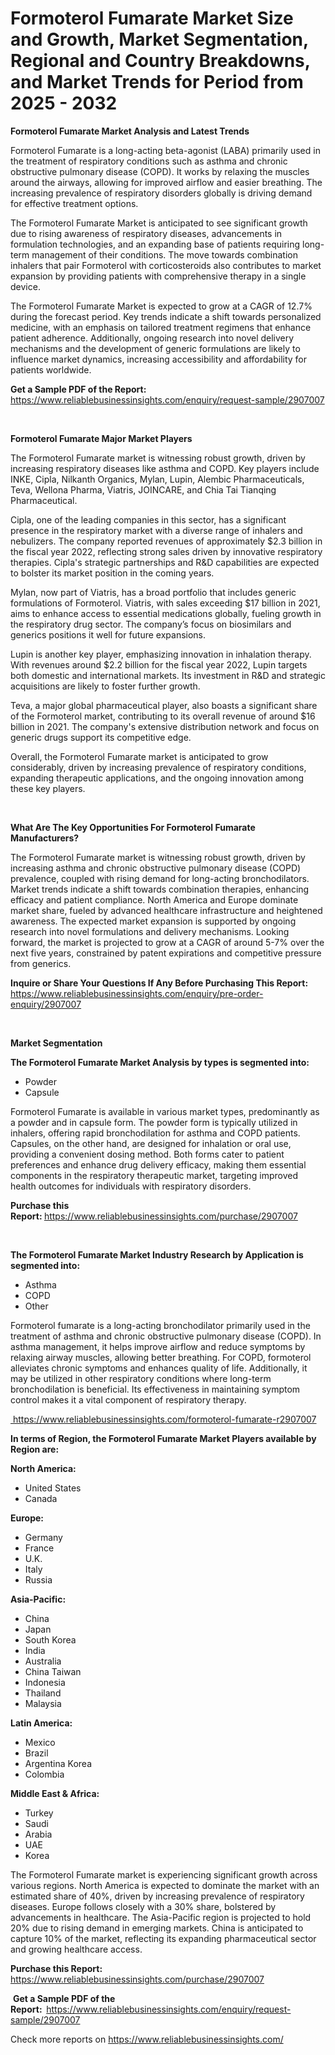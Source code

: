 <p><h1>Formoterol Fumarate Market Size and Growth, Market Segmentation, Regional and Country Breakdowns, and Market Trends for Period from 2025 -  2032</h1></p><p><strong>Formoterol Fumarate Market Analysis and Latest Trends</strong></p>
<p><p>Formoterol Fumarate is a long-acting beta-agonist (LABA) primarily used in the treatment of respiratory conditions such as asthma and chronic obstructive pulmonary disease (COPD). It works by relaxing the muscles around the airways, allowing for improved airflow and easier breathing. The increasing prevalence of respiratory disorders globally is driving demand for effective treatment options.</p><p>The Formoterol Fumarate Market is anticipated to see significant growth due to rising awareness of respiratory diseases, advancements in formulation technologies, and an expanding base of patients requiring long-term management of their conditions. The move towards combination inhalers that pair Formoterol with corticosteroids also contributes to market expansion by providing patients with comprehensive therapy in a single device.</p><p>The Formoterol Fumarate Market is expected to grow at a CAGR of 12.7% during the forecast period. Key trends indicate a shift towards personalized medicine, with an emphasis on tailored treatment regimens that enhance patient adherence. Additionally, ongoing research into novel delivery mechanisms and the development of generic formulations are likely to influence market dynamics, increasing accessibility and affordability for patients worldwide.</p></p>
<p><strong>Get a Sample PDF of the Report:&nbsp;</strong> <a href="https://www.reliablebusinessinsights.com/enquiry/request-sample/2907007?utm_campaign=2811&utm_medium=2&utm_source=Github&utm_content=ia&utm_term=12032025&utm_id=formoterol-fumarate">https://www.reliablebusinessinsights.com/enquiry/request-sample/2907007</a></p>
<p>&nbsp;</p>
<p><strong>Formoterol Fumarate Major Market Players</strong></p>
<p><p>The Formoterol Fumarate market is witnessing robust growth, driven by increasing respiratory diseases like asthma and COPD. Key players include INKE, Cipla, Nilkanth Organics, Mylan, Lupin, Alembic Pharmaceuticals, Teva, Wellona Pharma, Viatris, JOINCARE, and Chia Tai Tianqing Pharmaceutical.</p><p>Cipla, one of the leading companies in this sector, has a significant presence in the respiratory market with a diverse range of inhalers and nebulizers. The company reported revenues of approximately $2.3 billion in the fiscal year 2022, reflecting strong sales driven by innovative respiratory therapies. Cipla's strategic partnerships and R&D capabilities are expected to bolster its market position in the coming years.</p><p>Mylan, now part of Viatris, has a broad portfolio that includes generic formulations of Formoterol. Viatris, with sales exceeding $17 billion in 2021, aims to enhance access to essential medications globally, fueling growth in the respiratory drug sector. The company’s focus on biosimilars and generics positions it well for future expansions.</p><p>Lupin is another key player, emphasizing innovation in inhalation therapy. With revenues around $2.2 billion for the fiscal year 2022, Lupin targets both domestic and international markets. Its investment in R&D and strategic acquisitions are likely to foster further growth.</p><p>Teva, a major global pharmaceutical player, also boasts a significant share of the Formoterol market, contributing to its overall revenue of around $16 billion in 2021. The company's extensive distribution network and focus on generic drugs support its competitive edge.</p><p>Overall, the Formoterol Fumarate market is anticipated to grow considerably, driven by increasing prevalence of respiratory conditions, expanding therapeutic applications, and the ongoing innovation among these key players.</p></p>
<p>&nbsp;</p>
<p><strong>What Are The Key Opportunities For Formoterol Fumarate Manufacturers?</strong></p>
<p><p>The Formoterol Fumarate market is witnessing robust growth, driven by increasing asthma and chronic obstructive pulmonary disease (COPD) prevalence, coupled with rising demand for long-acting bronchodilators. Market trends indicate a shift towards combination therapies, enhancing efficacy and patient compliance. North America and Europe dominate market share, fueled by advanced healthcare infrastructure and heightened awareness. The expected market expansion is supported by ongoing research into novel formulations and delivery mechanisms. Looking forward, the market is projected to grow at a CAGR of around 5-7% over the next five years, constrained by patent expirations and competitive pressure from generics.</p></p>
<p><strong>Inquire or Share Your Questions If Any Before Purchasing This Report:</strong> <a href="https://www.reliablebusinessinsights.com/enquiry/pre-order-enquiry/2907007?utm_campaign=2811&utm_medium=2&utm_source=Github&utm_content=ia&utm_term=12032025&utm_id=formoterol-fumarate">https://www.reliablebusinessinsights.com/enquiry/pre-order-enquiry/2907007</a></p>
<p>&nbsp;</p>
<p><strong>Market Segmentation</strong></p>
<p><strong>The Formoterol Fumarate Market Analysis by types is segmented into:</strong></p>
<p><ul><li>Powder</li><li>Capsule</li></ul></p>
<p><p>Formoterol Fumarate is available in various market types, predominantly as a powder and in capsule form. The powder form is typically utilized in inhalers, offering rapid bronchodilation for asthma and COPD patients. Capsules, on the other hand, are designed for inhalation or oral use, providing a convenient dosing method. Both forms cater to patient preferences and enhance drug delivery efficacy, making them essential components in the respiratory therapeutic market, targeting improved health outcomes for individuals with respiratory disorders.</p></p>
<p><strong>Purchase this Report:&nbsp;</strong><a href="https://www.reliablebusinessinsights.com/purchase/2907007?utm_campaign=2811&utm_medium=2&utm_source=Github&utm_content=ia&utm_term=12032025&utm_id=formoterol-fumarate">https://www.reliablebusinessinsights.com/purchase/2907007</a></p>
<p>&nbsp;</p>
<p><strong>The Formoterol Fumarate Market Industry Research by Application is segmented into:</strong></p>
<p><ul><li>Asthma</li><li>COPD</li><li>Other</li></ul></p>
<p><p>Formoterol fumarate is a long-acting bronchodilator primarily used in the treatment of asthma and chronic obstructive pulmonary disease (COPD). In asthma management, it helps improve airflow and reduce symptoms by relaxing airway muscles, allowing better breathing. For COPD, formoterol alleviates chronic symptoms and enhances quality of life. Additionally, it may be utilized in other respiratory conditions where long-term bronchodilation is beneficial. Its effectiveness in maintaining symptom control makes it a vital component of respiratory therapy.</p></p>
<p><a href="https://www.reliablebusinessinsights.com/formoterol-fumarate-r2907007?utm_campaign=2811&utm_medium=2&utm_source=Github&utm_content=ia&utm_term=12032025&utm_id=formoterol-fumarate">&nbsp;https://www.reliablebusinessinsights.com/formoterol-fumarate-r2907007</a></p>
<p><strong>In terms of Region, the Formoterol Fumarate Market Players available by Region are:</strong></p>
<p>
    <p> <strong> North America: </strong>
        <ul>
            <li>United States</li>
            <li>Canada</li>
        </ul>
        </p> 
    <p> <strong> Europe: </strong>
        <ul>
            <li>Germany</li>
            <li>France</li>
            <li>U.K.</li>
            <li>Italy</li>
            <li>Russia</li>
        </ul>
        </p> 
    <p> <strong> Asia-Pacific: </strong>
        <ul>
            <li>China</li>
            <li>Japan</li>
            <li>South Korea</li>
            <li>India</li>
            <li>Australia</li>
            <li>China Taiwan</li>
            <li>Indonesia</li>
            <li>Thailand</li>
            <li>Malaysia</li>
        </ul>
        </p> 
    <p> <strong> Latin America: </strong>
        <ul>
            <li>Mexico</li>
            <li>Brazil</li>
            <li>Argentina Korea</li>
            <li>Colombia</li>
        </ul>
        </p> 
    <p> <strong> Middle East & Africa: </strong>
        <ul>
            <li>Turkey</li>
            <li>Saudi</li>
            <li>Arabia</li>
            <li>UAE</li>
            <li>Korea</li>
        </ul>
    </p>
    </p>
<p><p>The Formoterol Fumarate market is experiencing significant growth across various regions. North America is expected to dominate the market with an estimated share of 40%, driven by increasing prevalence of respiratory diseases. Europe follows closely with a 30% share, bolstered by advancements in healthcare. The Asia-Pacific region is projected to hold 20% due to rising demand in emerging markets. China is anticipated to capture 10% of the market, reflecting its expanding pharmaceutical sector and growing healthcare access.</p></p>
<p><strong>Purchase this Report: </strong><a href="https://www.reliablebusinessinsights.com/purchase/2907007?utm_campaign=2811&utm_medium=2&utm_source=Github&utm_content=ia&utm_term=12032025&utm_id=formoterol-fumarate">https://www.reliablebusinessinsights.com/purchase/2907007</a></p>
<p>&nbsp;<strong>Get a Sample PDF of the Report:&nbsp;&nbsp;</strong><a href="https://www.reliablebusinessinsights.com/enquiry/request-sample/2907007?utm_campaign=2811&utm_medium=2&utm_source=Github&utm_content=ia&utm_term=12032025&utm_id=formoterol-fumarate">https://www.reliablebusinessinsights.com/enquiry/request-sample/2907007</a></p>
<p><strong></strong></p>
<p>Check more reports on <a href="https://www.reliablebusinessinsights.com/?utm_campaign=2811&utm_medium=2&utm_source=Github&utm_content=ia&utm_term=12032025&utm_id=formoterol-fumarate">https://www.reliablebusinessinsights.com/</a></p>